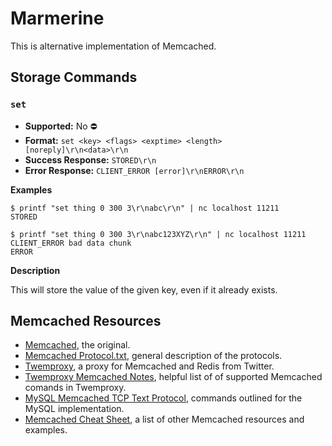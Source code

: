 # Marmerine

This is alternative implementation of Memcached.

## Storage Commands

### `set`

- **Supported:** No &#9940;
- **Format:** `set <key> <flags> <exptime> <length> [noreply]\r\n<data>\r\n`
- **Success Response:** `STORED\r\n`
- **Error Response:** `CLIENT_ERROR [error]\r\nERROR\r\n`

__Examples__
```shell
$ printf "set thing 0 300 3\r\nabc\r\n" | nc localhost 11211
STORED
```

```shell
$ printf "set thing 0 300 3\r\nabc123XYZ\r\n" | nc localhost 11211
CLIENT_ERROR bad data chunk
ERROR
```

__Description__

This will store the value of the given key, even if it already exists.



## Memcached Resources

- [Memcached](https://github.com/memcached/memcached), the original.
- [Memcached Protocol.txt](https://github.com/memcached/memcached/blob/master/doc/protocol.txt), general description of the protocols.
- [Twemproxy](https://github.com/twitter/twemproxy), a proxy for Memcached and Redis from Twitter.
- [Twemproxy Memcached Notes](https://github.com/twitter/twemproxy/blob/master/notes/memcache.md), helpful list of of supported Memcached comands in Twemproxy.
- [MySQL Memcached TCP Text Protocol](https://docs.oracle.com/cd/E17952_01/mysql-5.6-en/ha-memcached-interfaces-protocol.html), commands outlined for the MySQL implementation.
- [Memcached Cheat Sheet](https://lzone.de/cheat-sheet/memcached), a list of other Memcached resources and examples.
